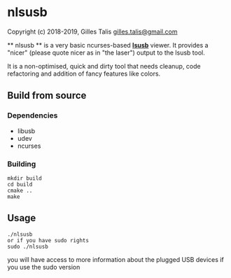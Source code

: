 # nlsusb

Copyright (c) 2018-2019, Gilles Talis <gilles.talis@gmail.com>

** nlsusb ** is a very basic ncurses-based **[lsusb](https://github.com/gregkh/usbutils)** viewer.
It provides a "nicer" (please quote nicer as in "the laser") output to the lsusb tool.

It is a non-optimised, quick and dirty tool that needs cleanup, code refactoring
and addition of fancy features like colors.

## Build from source

### Dependencies
* libusb
* udev
* ncurses

### Building
	mkdir build
	cd build
	cmake ..
	make
	

## Usage
	./nlsusb
	or if you have sudo rights
	sudo ./nlsusb
	
you will have access to more information about the plugged USB devices if you use the sudo version
